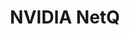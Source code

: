 ---
title: NVIDIA NetQ
layout: pdf
product: Cumulus NetQ
type: pdf
bookhidden: true
version: "4.10"
imgData: cumulus-netq
siteSlug: cumulus-netq
pdfhidden: true
draft: true
---